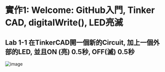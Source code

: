 # 實作1: Welcome: GitHub入門, Tinker CAD, digitalWrite(), LED亮滅

## Lab 1-1 在TinkerCAD開一個新的Circuit, 加上一個外部的LED, 並且ON (亮) 0.5秒, OFF(滅) 0.5秒

![image](https://github.com/Grace-TA/ES_Fall2023/assets/89304181/b56a632c-27ae-4990-94d4-e50edde88218)
